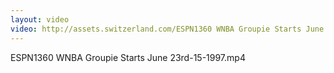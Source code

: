 ```yaml
---
layout: video
video: http://assets.switzerland.com/ESPN1360 WNBA Groupie Starts June 23rd-15-1997.mp4
---
```

ESPN1360 WNBA Groupie Starts June 23rd-15-1997.mp4
